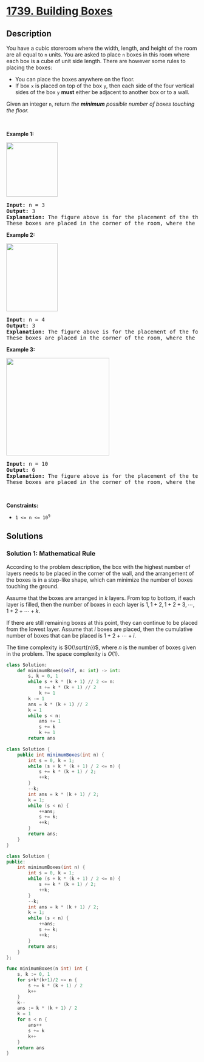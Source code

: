 # [1739. Building Boxes](https://leetcode.com/problems/building-boxes)


## Description

<p>You have a cubic storeroom where the width, length, and height of the room are all equal to <code>n</code> units. You are asked to place <code>n</code> boxes in this room where each box is a cube of unit side length. There are however some rules to placing the boxes:</p>

<ul>
	<li>You can place the boxes anywhere on the floor.</li>
	<li>If box <code>x</code> is placed on top of the box <code>y</code>, then each side of the four vertical sides of the box <code>y</code> <strong>must</strong> either be adjacent to another box or to a wall.</li>
</ul>

<p>Given an integer <code>n</code>, return<em> the <strong>minimum</strong> possible number of boxes touching the floor.</em></p>

<p>&nbsp;</p>
<p><strong class="example">Example 1:</strong></p>

<p><img alt="" src="https://spcdn.pages.dev/leetcode/problems/1739.Building%20Boxes/images/3-boxes.png" style="width: 135px; height: 143px;" /></p>

<pre>
<strong>Input:</strong> n = 3
<strong>Output:</strong> 3
<strong>Explanation:</strong> The figure above is for the placement of the three boxes.
These boxes are placed in the corner of the room, where the corner is on the left side.
</pre>

<p><strong class="example">Example 2:</strong></p>

<p><img alt="" src="https://spcdn.pages.dev/leetcode/problems/1739.Building%20Boxes/images/4-boxes.png" style="width: 135px; height: 179px;" /></p>

<pre>
<strong>Input:</strong> n = 4
<strong>Output:</strong> 3
<strong>Explanation:</strong> The figure above is for the placement of the four boxes.
These boxes are placed in the corner of the room, where the corner is on the left side.
</pre>

<p><strong class="example">Example 3:</strong></p>

<p><img alt="" src="https://spcdn.pages.dev/leetcode/problems/1739.Building%20Boxes/images/10-boxes.png" style="width: 271px; height: 257px;" /></p>

<pre>
<strong>Input:</strong> n = 10
<strong>Output:</strong> 6
<strong>Explanation:</strong> The figure above is for the placement of the ten boxes.
These boxes are placed in the corner of the room, where the corner is on the back side.</pre>

<p>&nbsp;</p>
<p><strong>Constraints:</strong></p>

<ul>
	<li><code>1 &lt;= n &lt;= 10<sup>9</sup></code></li>
</ul>

## Solutions

### Solution 1: Mathematical Rule

According to the problem description, the box with the highest number of layers needs to be placed in the corner of the wall, and the arrangement of the boxes is in a step-like shape, which can minimize the number of boxes touching the ground.

Assume that the boxes are arranged in $k$ layers. From top to bottom, if each layer is filled, then the number of boxes in each layer is $1, 1+2, 1+2+3, \cdots, 1+2+\cdots+k$.

If there are still remaining boxes at this point, they can continue to be placed from the lowest layer. Assume that $i$ boxes are placed, then the cumulative number of boxes that can be placed is $1+2+\cdots+i$.

The time complexity is $O(\sqrt{n})$, where $n$ is the number of boxes given in the problem. The space complexity is $O(1)$.

<!-- tabs:start -->

```python
class Solution:
    def minimumBoxes(self, n: int) -> int:
        s, k = 0, 1
        while s + k * (k + 1) // 2 <= n:
            s += k * (k + 1) // 2
            k += 1
        k -= 1
        ans = k * (k + 1) // 2
        k = 1
        while s < n:
            ans += 1
            s += k
            k += 1
        return ans
```

```java
class Solution {
    public int minimumBoxes(int n) {
        int s = 0, k = 1;
        while (s + k * (k + 1) / 2 <= n) {
            s += k * (k + 1) / 2;
            ++k;
        }
        --k;
        int ans = k * (k + 1) / 2;
        k = 1;
        while (s < n) {
            ++ans;
            s += k;
            ++k;
        }
        return ans;
    }
}
```

```cpp
class Solution {
public:
    int minimumBoxes(int n) {
        int s = 0, k = 1;
        while (s + k * (k + 1) / 2 <= n) {
            s += k * (k + 1) / 2;
            ++k;
        }
        --k;
        int ans = k * (k + 1) / 2;
        k = 1;
        while (s < n) {
            ++ans;
            s += k;
            ++k;
        }
        return ans;
    }
};
```

```go
func minimumBoxes(n int) int {
	s, k := 0, 1
	for s+k*(k+1)/2 <= n {
		s += k * (k + 1) / 2
		k++
	}
	k--
	ans := k * (k + 1) / 2
	k = 1
	for s < n {
		ans++
		s += k
		k++
	}
	return ans
}
```

<!-- tabs:end -->

<!-- end -->

